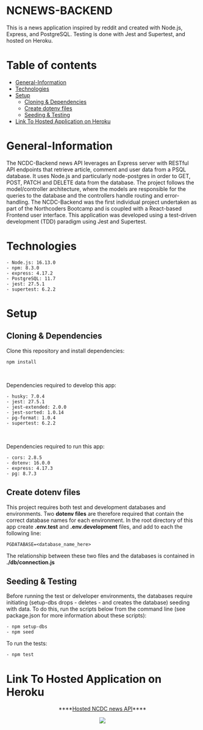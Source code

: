 # NCNEWS-BACKEND

This is a news application inspired by reddit and created with Node.js, Express, and PostgreSQL. Testing is done with Jest and Supertest, and hosted on Heroku.

# Table of contents
- [General-Information <a name="general-information"></a>](#general-information-)
- [Technologies <a name="technologies"></a>](#technologies-)
- [Setup <a name="setup"></a>](#setup-)
  - [Cloning & Dependencies <a name="cloning-dependencies"></a>](#cloning--dependencies-)
  - [Create dotenv files <a name="create-dotenv-files"></a>](#create-dotenv-files-)
  - [Seeding & Testing <a name="seeding-testing"></a>](#seeding--testing-)
- [Link To Hosted Application on Heroku <a name="link-to-hosted-app"></a>](#link-to-hosted-application-on-heroku-)

# General-Information <a name="general-information"></a>

The NCDC-Backend news API leverages an Express server with RESTful API endpoints that retrieve article, comment and user data from a PSQL database. It uses Node.js and particularly node-postgres in order to GET, POST, PATCH and DELETE data from the database. The project follows the model/controller architecture, where the models are responsible for the queries to the database and the controllers handle routing and error-handling. The NCDC-Backend was the first individual project undertaken as part of the Northcoders Bootcamp and is coupled with a React-based Frontend user interface. This application was developed using a test-driven development (TDD) paradigm using Jest and Supertest.

# Technologies <a name="technologies"></a>

```
- Node.js: 16.13.0
- npm: 8.3.0
- express: 4.17.2
- PostgreSQL: 11.7
- jest: 27.5.1
- supertest: 6.2.2
```

# Setup <a name="setup"></a>

## Cloning & Dependencies <a name="cloning-dependencies"></a>

Clone this repository and install dependencies:

```npm install```

<br>

Dependencies required to develop this app:

```
- husky: 7.0.4
- jest: 27.5.1
- jest-extended: 2.0.0
- jest-sorted: 1.0.14
- pg-format: 1.0.4
- supertest: 6.2.2
```

<br>

Dependencies required to run this app:

```
- cors: 2.8.5
- dotenv: 16.0.0
- express: 4.17.3
- pg: 8.7.3
```

## Create dotenv files <a name="create-dotenv-files"></a>

This project requires both test and development databases and environments. Two <strong>dotenv files</strong> are therefore required that contain the correct database names for each environment. In the root directory of this app create <strong>.env.test</strong> and <strong>.env.development</strong> files, and add to each the following line:

```PGDATABASE=<database_name_here>``` 

The relationship between these two files and the databases is contained in <strong>./db/connection.js</strong>

## Seeding & Testing <a name="seeding-testing"></a>

Before running the test or delveloper environments, the databases require initiating (setup-dbs drops - deletes - and creates the database) seeding with data. To do this, run the scripts below from the command line (see package.json for more information about these scripts):

```
- npm setup-dbs
- npm seed
```

To run the tests:

```
- npm test
```

# Link To Hosted Application on Heroku <a name="link-to-hosted-app"></a>

<p align="center">
  ****<a href="http://ncdc-backend.herokuapp.com/api">Hosted NCDC news API</a>****
</p>

<p align="center">
  <img src="https://user-images.githubusercontent.com/96417438/154854696-8dc47627-30c1-4dfc-9bc6-c41ee4708310.png">
</p>
